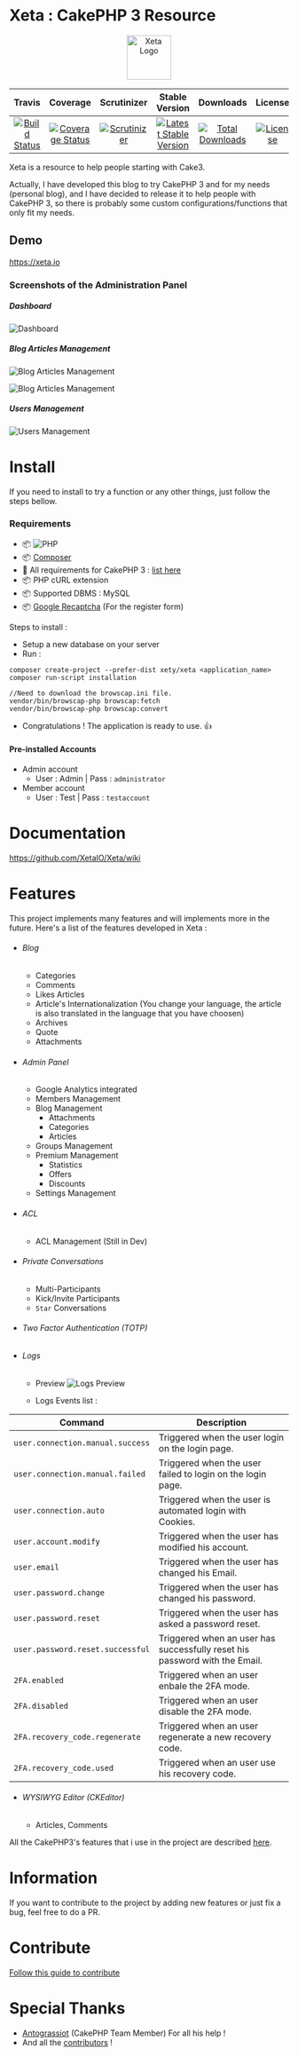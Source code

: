 # Xeta : CakePHP 3 Resource
<p align="center">
  <img src="https://cloud.githubusercontent.com/assets/8210023/21071044/ca810e6a-be94-11e6-8524-ec950ad60ff0.png" alt="Xeta Logo" height="80"/>
</p>

|Travis|Coverage|Scrutinizer|Stable Version|Downloads|License|
|:------:|:-------:|:-------:|:------:|:------:|:------:|
|[![Build Status](https://img.shields.io/travis/XetaIO/Xeta.svg?style=flat-square)](https://travis-ci.org/XetaIO/Xeta)|[![Coverage Status](https://img.shields.io/coveralls/XetaIO/Xeta/master.svg?style=flat-square)](https://coveralls.io/r/XetaIO/Xeta)|[![Scrutinizer](https://img.shields.io/scrutinizer/g/XetaIO/Xeta.svg?style=flat-square)](https://scrutinizer-ci.com/g/XetaIO/Xeta)|[![Latest Stable Version](https://img.shields.io/packagist/v/Xety/Xeta.svg?style=flat-square)](https://packagist.org/packages/xety/xeta)|[![Total Downloads](https://img.shields.io/packagist/dt/xety/xeta.svg?style=flat-square)](https://packagist.org/packages/xety/xeta)|[![License](https://img.shields.io/badge/license-MIT-brightgreen.svg?style=flat-square)](https://packagist.org/packages/xety/xeta)

Xeta is a resource to help people starting with Cake3.

Actually, I have developed this blog to try CakePHP 3 and for my needs (personal blog), and I have decided to release it to help people with CakePHP 3, so there is probably some custom configurations/functions that only fit my needs.

## Demo
https://xeta.io

### Screenshots of the Administration Panel
##### Dashboard
![Dashboard](https://cloud.githubusercontent.com/assets/8210023/19932908/f9204772-a111-11e6-84f5-750f15adc576.png)

##### Blog Articles Management
![Blog Articles Management](https://cloud.githubusercontent.com/assets/8210023/19932809/9f23fc6e-a111-11e6-89c3-bb53705fbd93.png)

![Blog Articles Management](https://cloud.githubusercontent.com/assets/8210023/19932872/dd69977c-a111-11e6-92a4-e16bcfb89e8e.png)

##### Users Management
![Users Management](https://cloud.githubusercontent.com/assets/8210023/19932834/b83c050c-a111-11e6-88c3-b122b30f9c08.png)

# Install
If you need to install to try a function or any other things, just follow the steps bellow.

### Requirements
* :package: ![PHP](https://img.shields.io/badge/PHP->=5.6-44CB12.svg?style=flat-square)
* :package: [Composer](https://getcomposer.org)
* :cake: All requirements for CakePHP 3 : [list here](http://book.cakephp.org/3.0/en/installation.html#requirements)
* :package: PHP cURL extension
* :package: Supported DBMS : MySQL
* :package: [Google Recaptcha](https://www.google.com/recaptcha/intro/index.html) (For the register form)

Steps to install :
* Setup a new database on your server
* Run :
```
composer create-project --prefer-dist xety/xeta <application_name>
composer run-script installation
```
```
//Need to download the browscap.ini file.
vendor/bin/browscap-php browscap:fetch
vendor/bin/browscap-php browscap:convert
```
* Congratulations ! The application is ready to use. :+1:

#### Pre-installed Accounts
* Admin account
    * User : Admin | Pass : `administrator`
* Member account
    * User : Test | Pass : `testaccount`

# Documentation
https://github.com/XetaIO/Xeta/wiki

# Features
This project implements many features and will implements more in the future. Here's a list of the features developed in Xeta :

* ###### Blog
    * Categories
    * Comments
    * Likes Articles
    * Article's Internationalization (You change your language, the article is also translated in the language that you have choosen)
    * Archives
    * Quote
    * Attachments

* ###### Admin Panel
    * Google Analytics integrated
    * Members Management
    * Blog Management
        * Attachments
        * Categories
        * Articles
    * Groups Management
    * Premium Management
        * Statistics
        * Offers
        * Discounts
    * Settings Management

* ###### ACL
    * ACL Management (Still in Dev)

* ###### Private Conversations
    * Multi-Participants
    * Kick/Invite Participants
    * `Star` Conversations

* ###### Two Factor Authentication (TOTP)

* ###### Logs
    * Preview
![Logs Preview](https://cloud.githubusercontent.com/assets/8210023/20028971/0dff8060-a340-11e6-8487-62b3e2ff8350.png)

    * Logs Events list :

|Command|Description|
|------|-------|
|`user.connection.manual.success`|Triggered when the user login on the login page.|
|`user.connection.manual.failed`|Triggered when the user failed to login on the login page.|
|`user.connection.auto`|Triggered when the user is automated login with Cookies.|
|`user.account.modify`|Triggered when the user has modified his account.|
|`user.email`|Triggered when the user has changed his Email.|
|`user.password.change`|Triggered when the user has changed his password.|
|`user.password.reset`|Triggered when the user has asked a password reset.|
|`user.password.reset.successful`|Triggered when an user has successfully reset his password with the Email.|
|`2FA.enabled`|Triggered when an user enbale the 2FA mode.|
|`2FA.disabled`|Triggered when an user disable the 2FA mode.|
|`2FA.recovery_code.regenerate`|Triggered when an user regenerate a new recovery code.|
|`2FA.recovery_code.used`|Triggered when an user use his recovery code.|


* ###### WYSIWYG Editor (CKEditor)
    * Articles, Comments

All the CakePHP3's features that i use in the project are described [here](https://github.com/XetaIO/Xeta/blob/master/CakePHP3Features.md).

# Information
If you want to contribute to the project by adding new features or just fix a bug, feel free to do a PR.

# Contribute
[Follow this guide to contribute](https://github.com/XetaIO/Xeta/blob/master/.github/CONTRIBUTING.md)

# Special Thanks
* [Antograssiot](https://github.com/antograssiot) (CakePHP Team Member) For all his help !
* And all the [contributors](https://github.com/XetaIO/Xeta/graphs/contributors) !

